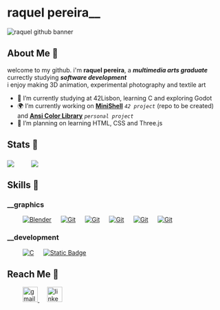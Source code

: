 # raquel pereira__


![raquel github banner](https://readme-typing-svg.herokuapp.com?font=roboto&size=22&duration=3000&color=FFFFFF&background=0D1117&vCenter=true&multiline=true&width=850&height=150&lines=%E2%96%9B+%E2%96%98+%E2%96%9C+%E2%96%9D+%E2%96%9E+%E2%96%9F+%E2%96%99+%E2%96%98+%E2%96%96+%E2%96%9E+%E2%96%99+%E2%96%97+%E2%96%9F+%E2%96%99+%E2%96%98+%E2%96%96+%E2%96%9E+%E2%96%99+%E2%96%97+%E2%96%9A+%E2%96%9B+%E2%96%98;%E2%96%96+%E2%96%98%E2%96%9E++%E2%96%98+%E2%96%99+%E2%96%9D+%E2%96%9E+%E2%96%9F+%E2%96%99+%E2%96%98+%E2%96%96+%E2%96%9E+%E2%96%99+%E2%96%97+%E2%96%9F+%E2%96%99+%E2%96%98+%E2%96%96%E2%96%96+%E2%96%9E+%E2%96%99+%E2%96%97+%E2%96%9A+%E2%96%9B+%E2%96%98;++;%E2%96%9B+%E2%96%98+%E2%96%9C+%E2%96%9D+%E2%96%9E+%E2%96%9F+%E2%96%99+%E2%96%98+%E2%96%96+%E2%96%9E+%E2%96%99+%E2%96%97++%E2%96%98+%E2%96%96+%E2%96%9E+%E2%96%99+%E2%96%97+%E2%96%9A+%E2%96%9B+%E2%96%98)



## About Me 💭
welcome to my github. i'm **raquel pereira**, a ***multimedia arts graduate*** currectly studying ***software development***  \
i enjoy making 3D animation, experimental photography and textile art

- 🌱 I’m currently studying at 42Lisbon, learning C and exploring Godot
- 🌍 I’m currently working on [**MiniShell**](https://github.com/moist-bread) _`42 project`_ (repo to be created) and  [**Ansi Color Library**](https://github.com/moist-bread/ansi_color_library) _`personal project`_
- 🔭 I’m planning on learning HTML, CSS and Three.js



## Stats 🦷
<p align="left">
	<a href="#"><img align="middle" src="https://github-readme-stats.vercel.app/api?username=moist-bread&show_icons=true&theme=holi&rank_icon=github&icon_color=35cdd3&ring_color=205fb3" /></a>
	&emsp;
	&emsp;
	<a href="#"><img align="middle" src="https://github-readme-stats.vercel.app/api/top-langs/?username=moist-bread&layout=compact&theme=holi" /></a>
</p>


## Skills 📡


### __graphics
<p>
	&emsp;
	&emsp;
	<a href="#"><img alt="Blender" src="https://img.shields.io/badge/Blender-f67b00?logo=blender&logoColor=fff"></a>
	&emsp;
	<a href="#"><img alt="Git" src="https://img.shields.io/badge/Clip_Studio_Paint-grey?"></a>
	&emsp;
	<a href="#"><img alt="Git" src="https://img.shields.io/badge/Adobe_Photoshop-darkblue?"></a>
	&emsp;
	<a href="#"><img alt="Git" src="https://img.shields.io/badge/Sony_Vegas-%232370ED?logo=sony&logoColor=white"></a>
	&emsp;
	<a href="#"><img alt="Git" src="https://img.shields.io/badge/Figma-a259ff?logo=figma&logoColor=white"></a>
	&emsp;
	<a href="#"><img alt="Git" src="https://img.shields.io/badge/Aseprite-7D929E?logo=aseprite&logoColor=white"></a>
</p>

### __development
<p>
	&emsp;
	&emsp;
	<a href="#stats"><img alt="C" src="https://img.shields.io/badge/C%20-%232370ED.svg?logo=c&logoColor=white"></a>
	&emsp;
	<a href="#"><img alt="Static Badge" src="https://img.shields.io/badge/more_to_come_...-blue"></a>



</p>



## Reach Me 🏁


<div>
	&emsp;
	&emsp;
	<a href="mailto:raquelgo2work@gmail.com" target="_blank">
		<img src="https://img.shields.io/static/v1?message=Gmail&logo=gmail&label=&color=D14836&logoColor=white&labelColor=&style=for-the-badge" height="35" alt="gmail logo"  />
	 </a>
	&emsp;
	<a href="https://www.linkedin.com/in/raquel-aper/" target="_blank">
		<img src="https://img.shields.io/static/v1?message=LinkedIn&logo=linkedin&label=&color=0077B5&logoColor=white&labelColor=&style=for-the-badge" height="35" alt="linkedin logo"  />
	</a>
</div>